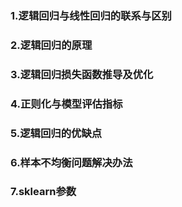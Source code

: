 ### 1.逻辑回归与线性回归的联系与区别

### 2.逻辑回归的原理

### 3.逻辑回归损失函数推导及优化

### 4.正则化与模型评估指标

### 5.逻辑回归的优缺点

### 6.样本不均衡问题解决办法

### 7.sklearn参数
